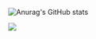 
![Anurag's GitHub stats](https://github-readme-stats.vercel.app/api?username=DanielM047&Show_icons=true&bg_color=00000000)

<picture>
  <source
    srcset="https://github-readme-stats.vercel.app/api?username=anuraghazra&show_icons=true&theme= color=00000000"
    media="(prefers-color-scheme: dark)"
  />
  <source
    srcset="https://github-readme-stats.vercel.app/api?username=anuraghazra&show_icons=true"
    media="(prefers-color-scheme: light), (prefers-color-scheme: no-preference)"
  />
  <img src="https://github-readme-stats.vercel.app/api?username=anuraghazra&show_icons=true" />
</picture>
